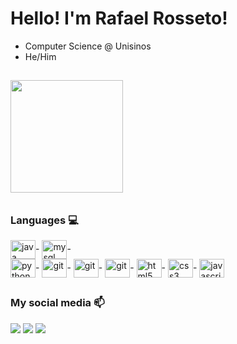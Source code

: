 # Hello! I'm Rafael Rosseto!

- Computer Science @ Unisinos
- He/Him
##

<div>
  <img height="180em" src="https://github-readme-stats.vercel.app/api?username=Rossetow&show_icons=true&rank_icon=github&theme=codeSTACKr"> 
</div>

##

### Languages 💻
<div style="display: inline_block">
  
  <img align="center" alt="java" height="30" width="40" src="https://cdn.jsdelivr.net/gh/devicons/devicon/icons/java/java-original.svg">-
  <img align="center" alt="mysql" height="30" width="40" src="https://cdn.jsdelivr.net/gh/devicons/devicon/icons/mysql/mysql-original-wordmark.svg">-  
  <img align="center" alt="python" height="30" width="40" src="https://cdn.jsdelivr.net/gh/devicons/devicon/icons/python/python-original.svg">-
  <img align="center" alt="git" height="30" width="40" src="https://cdn.jsdelivr.net/gh/devicons/devicon/icons/go/go-original-wordmark.svg">-
  <img align="center" alt="git" height="30" width="40" src="https://cdn.jsdelivr.net/gh/devicons/devicon/icons/ruby/ruby-original.svg">-
  <img align="center" alt="git" height="30" width="40" src="https://cdn.jsdelivr.net/gh/devicons/devicon/icons/git/git-original.svg">-
  <img align="center" alt="html5" height="30" width="40" src="https://cdn.jsdelivr.net/gh/devicons/devicon/icons/html5/html5-original.svg">-
  <img align="center" alt="css3" height="30" width="40" src="https://cdn.jsdelivr.net/gh/devicons/devicon/icons/css3/css3-original.svg">- 
  <img align="center" alt="javascript" height="30" width="40" src="https://cdn.jsdelivr.net/gh/devicons/devicon/icons/javascript/javascript-original.svg">
</div>

##

### My social media 📫
<div>
  <a href="https://www.linkedin.com/in/rossetow/" target="_blank"><img src="https://img.shields.io/badge/LinkedIn-0077B5?style=for-the-badge&logo=linkedin&logoColor=white" target="_blank"></a>
  <a href="mailto:rrosseto05@gmail.com" target="_blank"><img src="https://img.shields.io/badge/Gmail-D14836?style=for-the-badge&logo=gmail&logoColor=white" target="_blank"></a>
  <a href="https://www.instagram.com/rossetow.rar/" target="_blank"><img src="https://img.shields.io/badge/Instagram-E4405F?style=for-the-badge&logo=instagram&logoColor=white" target="_blank"></a>
</div>
